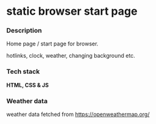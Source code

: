 # static browser start page

### Description
Home page / start page for browser.

hotlinks, clock, weather, changing background etc.

### Tech stack
**HTML, CSS & JS**

### Weather data
weather data fetched from https://openweathermap.org/

